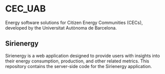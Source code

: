 # CEC_UAB
Energy software solutions for Citizen Energy Communities (CECs), developed by the Universitat Autònoma de Barcelona.

## Sirienergy
Sirienergy is a web application designed to provide users with insights into their energy consumption, production, and other related metrics. This repository contains the server-side code for the Sirienergy application.
